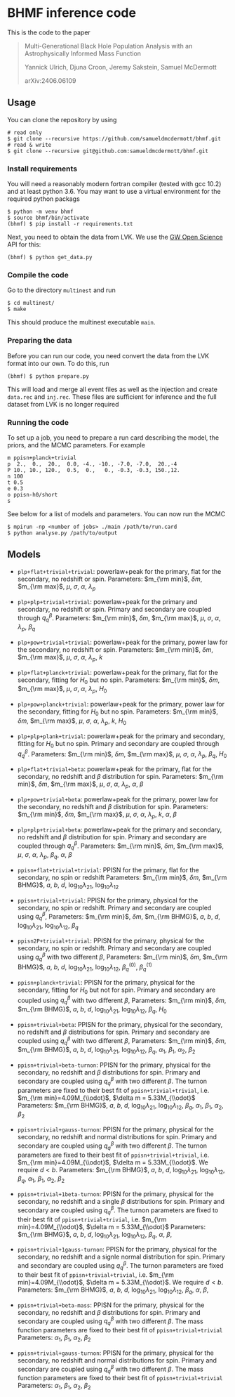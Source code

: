 # BHMF inference code

This is the code to the paper

> Multi-Generational Black Hole Population Analysis with an Astrophysically Informed Mass Function
>
> Yannick Ulrich, Djuna Croon, Jeremy Sakstein, Samuel McDermott
>
> arXiv:2406.06109

## Usage

You can clone the repository by using
```shell
# read only
$ git clone --recursive https://github.com/samueldmcdermott/bhmf.git
# read & write
$ git clone --recursive git@github.com:samueldmcdermott/bhmf.git
```

### Install requirements

You will need a reasonably modern fortran compiler (tested with gcc 10.2) and at least python 3.6.
You may want to use a virtual environment for the required python packags
```shell
$ python -m venv bhmf
$ source bhmf/bin/activate
(bhmf) $ pip install -r requirements.txt
```
Next, you need to obtain the data from LVK.
We use the [GW Open Science](https://www.gw-openscience.org/) API for this:
```shell
(bhmf) $ python get_data.py
```

### Compile the code
Go to the directory `multinest` and run
```shell
$ cd multinest/
$ make
```
This should produce the multinest executable `main`.

### Preparing the data
Before you can run our code, you need convert the data from the LVK format into our own.
To do this, run
```shell
(bhmf) $ python prepare.py
```
This will load and merge all event files as well as the injection and create `data.rec` and `inj.rec`.
These files are sufficient for inference and the full dataset from LVK is no longer required

### Running the code
To set up a job, you need to prepare a run card describing the model, the priors, and the MCMC parameters.
For example
```
m ppisn+planck+trivial
p  2.,  0.,  20.,  0.0, -4., -10., -7.0, -7.0,  20.,-4
P 10., 10., 120.,  0.5,  0.,   0., -0.3, -0.3, 150.,12.
n 100
t 0.5
e 0.3
o ppisn-h0/short
s
```
See below for a list of models and parameters.
You can now run the MCMC
```shell
$ mpirun -np <number of jobs> ./main /path/to/run.card
$ python analyse.py /path/to/output
```

## Models
 * `plp+flat+trivial+trivial`:
    powerlaw+peak for the primary, flat for the secondary, no redshift or spin.
    Parameters:
          $m_{\rm min}$,
          $\delta m$,
          $m_{\rm max}$,
          $\mu$,
          $\sigma$,
          $\alpha$,
          $\lambda_p$
 * `plp+plp+trivial+trivial`:
    powerlaw+peak for the primary and secondary, no redshift or spin.
    Primary and secondary are coupled through $q^\beta_q$.
    Parameters:
          $m_{\rm min}$,
          $\delta m$,
          $m_{\rm max}$,
          $\mu$,
          $\sigma$,
          $\alpha$,
          $\lambda_p$,
          $\beta_q$
 * `plp+pow+trivial+trivial`:
    powerlaw+peak for the primary, power law for the secondary, no redshift or spin.
    Parameters:
          $m_{\rm min}$,
          $\delta m$,
          $m_{\rm max}$,
          $\mu$,
          $\sigma$,
          $\alpha$,
          $\lambda_p$,
          $k$
 * `plp+flat+planck+trivial`:
    powerlaw+peak for the primary, flat for the secondary, fitting for $H_0$ but no spin.
    Parameters:
          $m_{\rm min}$,
          $\delta m$,
          $m_{\rm max}$,
          $\mu$,
          $\sigma$,
          $\alpha$,
          $\lambda_p$,
          $H_0$
 * `plp+pow+planck+trivial`:
    powerlaw+peak for the primary, power law for the secondary, fitting for $H_0$ but no spin.
    Parameters:
          $m_{\rm min}$,
          $\delta m$,
          $m_{\rm max}$,
          $\mu$,
          $\sigma$,
          $\alpha$,
          $\lambda_p$,
          $k$,
          $H_0$
 * `plp+plp+plank+trivial`:
    powerlaw+peak for the primary and secondary, fitting for $H_0$ but no spin.
    Primary and secondary are coupled through $q^\beta_q$.
    Parameters:
          $m_{\rm min}$,
          $\delta m$,
          $m_{\rm max}$,
          $\mu$,
          $\sigma$,
          $\alpha$,
          $\lambda_p$,
          $\beta_q$,
          $H_0$
 * `plp+flat+trivial+beta`:
    powerlaw+peak for the primary, flat for the secondary, no redshift and $\beta$ distribution for spin.
    Parameters:
          $m_{\rm min}$,
          $\delta m$,
          $m_{\rm max}$,
          $\mu$,
          $\sigma$,
          $\alpha$,
          $\lambda_p$,
          $\alpha$,
          $\beta$
 * `plp+pow+trivial+beta`:
    powerlaw+peak for the primary, power law for the secondary, no redshift and $\beta$ distribution for spin.
    Parameters:
          $m_{\rm min}$,
          $\delta m$,
          $m_{\rm max}$,
          $\mu$,
          $\sigma$,
          $\alpha$,
          $\lambda_p$,
          $k$,
          $\alpha$,
          $\beta$
 * `plp+plp+trivial+beta`:
    powerlaw+peak for the primary and secondary, no redshift and $\beta$ distribution for spin.
    Primary and secondary are coupled through $q^\beta_q$.
    Parameters:
          $m_{\rm min}$,
          $\delta m$,
          $m_{\rm max}$,
          $\mu$,
          $\sigma$,
          $\alpha$,
          $\lambda_p$,
          $\beta_q$,
          $\alpha$,
          $\beta$

 * `ppisn+flat+trivial+trivial`:
    PPISN for the primary, flat for the secondary, no spin or redshift
    Parameters:
          $m_{\rm min}$,
          $\delta m$,
          $m_{\rm BHMG}$,
          $a$,
          $b$,
          $d$,
          $\log_{10}\lambda_{21}$,
          $\log_{10}\lambda_{12}$
 * `ppisn+trivial+trivial`:
    PPISN for the primary, physical for the secondary, no spin or redshift.
    Primary and secondary are coupled using $q^\beta_q$,
    Parameters:
          $m_{\rm min}$,
          $\delta m$,
          $m_{\rm BHMG}$,
          $a$,
          $b$,
          $d$,
          $\log_{10}\lambda_{21}$,
          $\log_{10}\lambda_{12}$,
          $\beta_q$
 * `ppisn2P+trivial+trivial`:
    PPISN for the primary, physical for the secondary, no spin or redshift.
    Primary and secondary are coupled using $q^\beta_q$ with two different $\beta$,
    Parameters:
          $m_{\rm min}$,
          $\delta m$,
          $m_{\rm BHMG}$,
          $a$,
          $b$,
          $d$,
          $\log_{10}\lambda_{21}$,
          $\log_{10}\lambda_{12}$,
          $\beta_q^{(0)}$,
          $\beta_q^{(1)}$
 * `ppisn+planck+trivial`:
    PPISN for the primary, physical for the secondary, fitting for $H_0$ but not for spin.
    Primary and secondary are coupled using $q^\beta_q$ with two different $\beta$,
    Parameters:
          $m_{\rm min}$,
          $\delta m$,
          $m_{\rm BHMG}$,
          $a$,
          $b$,
          $d$,
          $\log_{10}\lambda_{21}$,
          $\log_{10}\lambda_{12}$,
          $\beta_q$,
          $H_0$
 * `ppisn+trivial+beta`:
    PPISN for the primary, physical for the secondary, no redshift and $\beta$ distributions for spin.
    Primary and secondary are coupled using $q^\beta_q$ with two different $\beta$,
    Parameters:
          $m_{\rm min}$,
          $\delta m$,
          $m_{\rm BHMG}$,
          $a$,
          $b$,
          $d$,
          $\log_{10}\lambda_{21}$,
          $\log_{10}\lambda_{12}$,
          $\beta_q$,
          $\alpha_1$,
          $\beta_1$,
          $\alpha_2$,
          $\beta_2$
 * `ppisn+trivial+beta-turnon`:
    PPISN for the primary, physical for the secondary, no redshift and $\beta$ distributions for spin.
    Primary and secondary are coupled using $q^\beta_q$ with two different $\beta$.
    The turnon parameters are fixed to their best fit of `ppisn+trivial+trivial`, i.e. $m_{\rm min}=4.09M_{\\odot}$, $\delta m = 5.33M_{\\odot}$
    Parameters:
          $m_{\rm BHMG}$,
          $a$,
          $b$,
          $d$,
          $\log_{10}\lambda_{21}$,
          $\log_{10}\lambda_{12}$,
          $\beta_q$,
          $\alpha_1$,
          $\beta_1$,
          $\alpha_2$,
          $\beta_2$
 * `ppisn+trivial+gauss-turnon`:
    PPISN for the primary, physical for the secondary, no redshift and normal distributions for spin.
    Primary and secondary are coupled using $q^\beta_q$ with two different $\beta$.
    The turnon parameters are fixed to their best fit of `ppisn+trivial+trivial`, i.e. $m_{\rm min}=4.09M_{\\odot}$, $\delta m = 5.33M_{\\odot}$.
    We require $d < b$.
    Parameters:
          $m_{\rm BHMG}$,
          $a$,
          $b$,
          $d$,
          $\log_{10}\lambda_{21}$,
          $\log_{10}\lambda_{12}$,
          $\beta_q$,
          $\alpha_1$,
          $\beta_1$,
          $\alpha_2$,
          $\beta_2$
 * `ppisn+trivial+1beta-turnon`:
    PPISN for the primary, physical for the secondary, no redshift and a single $\beta$ distributions for spin.
    Primary and secondary are coupled using $q^\beta_q$.
    The turnon parameters are fixed to their best fit of `ppisn+trivial+trivial`, i.e. $m_{\rm min}=4.09M_{\\odot}$, $\delta m = 5.33M_{\\odot}$
    Parameters:
          $m_{\rm BHMG}$,
          $a$,
          $b$,
          $d$,
          $\log_{10}\lambda_{21}$,
          $\log_{10}\lambda_{12}$,
          $\beta_q$,
          $\alpha$,
          $\beta$,
 * `ppisn+trivial+1gauss-turnon`:
    PPISN for the primary, physical for the secondary, no redshift and a signle normal distribution for spin.
    Primary and secondary are coupled using $q^\beta_q$.
    The turnon parameters are fixed to their best fit of `ppisn+trivial+trivial`, i.e. $m_{\rm min}=4.09M_{\\odot}$, $\delta m = 5.33M_{\\odot}$.
    We require $d < b$.
    Parameters:
          $m_{\rm BHMG}$,
          $a$,
          $b$,
          $d$,
          $\log_{10}\lambda_{21}$,
          $\log_{10}\lambda_{12}$,
          $\beta_q$,
          $\alpha$,
          $\beta$,
 * `ppisn+trivial+beta-mass`:
    PPISN for the primary, physical for the secondary, no redshift and $\beta$ distributions for spin.
    Primary and secondary are coupled using $q^\beta_q$ with two different $\beta$.
    The mass function parameters are fixed to their best fit of `ppisn+trivial+trivial`
    Parameters:
          $\alpha_1$,
          $\beta_1$,
          $\alpha_2$,
          $\beta_2$
 * `ppisn+trivial+gauss-turnon`:
    PPISN for the primary, physical for the secondary, no redshift and normal distributions for spin.
    Primary and secondary are coupled using $q^\beta_q$ with two different $\beta$.
    The mass function parameters are fixed to their best fit of `ppisn+trivial+trivial`
    Parameters:
          $\alpha_1$,
          $\beta_1$,
          $\alpha_2$,
          $\beta_2$
